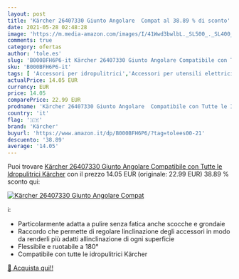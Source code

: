 ```yaml
---
layout: post
title: 'Kärcher 26407330 Giunto Angolare  Compat al 38.89 % di sconto'
date: 2021-05-28 02:48:28
image: 'https://m.media-amazon.com/images/I/41Wwd3bwlbL._SL500_._SL400_.jpg'
comments: true
category: ofertas
author: 'tole.es'
slug: 'B000BFH6P6-it Kärcher 26407330 Giunto Angolare Compatibile con Tutte le...'
sku: 'B000BFH6P6-it'
tags: [ 'Accessori per idropulitrici','Accessori per utensili elettrici da giardino','Ganci per idropulitrici','Giardino e giardinaggio','Tagliaerba e utensili elettrici da giardino','kärcher', ]
actualPrice: 14.05 EUR
currency: EUR
price: 14.05
comparePrice: 22.99 EUR
prodname: 'Kärcher 26407330 Giunto Angolare  Compatibile con Tutte le Idropulitrici Kärcher'
country: 'it'
flag: '🇮🇹'
brand: 'Kärcher'
buyurl: 'https://www.amazon.it/dp/B000BFH6P6/?tag=tolees00-21'
descuento: '38.89'
average: '14.05'
---
```


Puoi trovare [Kärcher 26407330 Giunto Angolare  Compatibile con Tutte le Idropulitrici Kärcher](https://www.amazon.it/dp/B000BFH6P6/?tag=tolees00-21) con il prezzo 14.05 EUR (originale: 22.99 EUR) 38.89 % sconto qui:

[![Kärcher 26407330 Giunto Angolare  Compat](https://m.media-amazon.com/images/I/41Wwd3bwlbL._SL500_._SL400_.jpg)](https://www.amazon.it/dp/B000BFH6P6/?tag=tolees00-21)

ℹ️:

- Particolarmente adatta a pulire senza fatica anche scocche e grondaie
- Raccordo che permette di regolare linclinazione degli accessori in modo da renderli più adatti allinclinazione di ogni superficie
- Flessibile e ruotabile a 180°
- Compatibile con tutte le idropulitrici Kärcher

[🛒 Acquista qui!!](https://www.amazon.it/dp/B000BFH6P6/?tag=tolees00-21)
